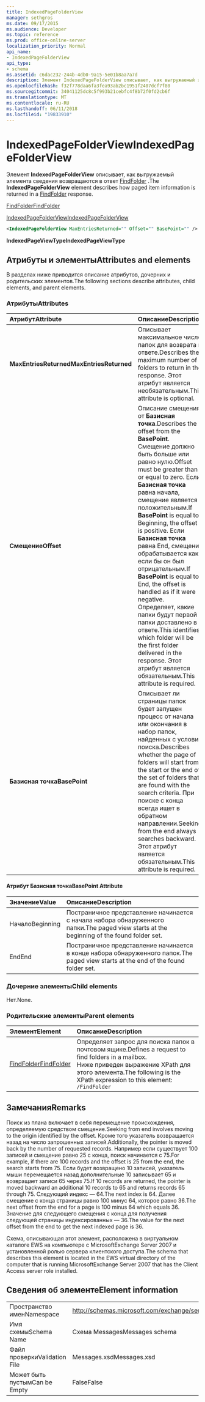 ```yaml
---
title: IndexedPageFolderView
manager: sethgros
ms.date: 09/17/2015
ms.audience: Developer
ms.topic: reference
ms.prod: office-online-server
localization_priority: Normal
api_name:
- IndexedPageFolderView
api_type:
- schema
ms.assetid: c6dac232-244b-4db0-9a15-5e01b8aa7a7d
description: Элемент IndexedPageFolderView описывает, как выгружаемый элемента сведения возвращаются в ответ FindFolder.
ms.openlocfilehash: f32f778daa6fa3fea93ab2bc1951f2407dcf7f80
ms.sourcegitcommit: 34041125dc8c5f993b21cebfc4f8b72f0fd2cb6f
ms.translationtype: MT
ms.contentlocale: ru-RU
ms.lasthandoff: 06/11/2018
ms.locfileid: "19833910"
---
```

# <a name="indexedpagefolderview"></a><span data-ttu-id="cb331-103">IndexedPageFolderView</span><span class="sxs-lookup"><span data-stu-id="cb331-103">IndexedPageFolderView</span></span>

<span data-ttu-id="cb331-104">Элемент **IndexedPageFolderView** описывает, как выгружаемый элемента сведения возвращаются в ответ [FindFolder](findfolder.md) .</span><span class="sxs-lookup"><span data-stu-id="cb331-104">The **IndexedPageFolderView** element describes how paged item information is returned in a [FindFolder](findfolder.md) response.</span></span> 
  
[<span data-ttu-id="cb331-105">FindFolder</span><span class="sxs-lookup"><span data-stu-id="cb331-105">FindFolder</span></span>](findfolder.md)
  
[<span data-ttu-id="cb331-106">IndexedPageFolderView</span><span class="sxs-lookup"><span data-stu-id="cb331-106">IndexedPageFolderView</span></span>](indexedpagefolderview.md)
  
```xml
<IndexedPageFolderView MaxEntriesReturned="" Offset="" BasePoint="" />
```

 <span data-ttu-id="cb331-107">**IndexedPageViewType**</span><span class="sxs-lookup"><span data-stu-id="cb331-107">**IndexedPageViewType**</span></span>
## <a name="attributes-and-elements"></a><span data-ttu-id="cb331-108">Атрибуты и элементы</span><span class="sxs-lookup"><span data-stu-id="cb331-108">Attributes and elements</span></span>

<span data-ttu-id="cb331-109">В разделах ниже приводится описание атрибутов, дочерних и родительских элементов.</span><span class="sxs-lookup"><span data-stu-id="cb331-109">The following sections describe attributes, child elements, and parent elements.</span></span>
  
### <a name="attributes"></a><span data-ttu-id="cb331-110">Атрибуты</span><span class="sxs-lookup"><span data-stu-id="cb331-110">Attributes</span></span>

|<span data-ttu-id="cb331-111">**Атрибут**</span><span class="sxs-lookup"><span data-stu-id="cb331-111">**Attribute**</span></span>|<span data-ttu-id="cb331-112">**Описание**</span><span class="sxs-lookup"><span data-stu-id="cb331-112">**Description**</span></span>|
|:-----|:-----|
|<span data-ttu-id="cb331-113">**MaxEntriesReturned**</span><span class="sxs-lookup"><span data-stu-id="cb331-113">**MaxEntriesReturned**</span></span> <br/> |<span data-ttu-id="cb331-114">Описывает максимальное число папок для возврата в ответе.</span><span class="sxs-lookup"><span data-stu-id="cb331-114">Describes the maximum number of folders to return in the response.</span></span> <span data-ttu-id="cb331-115">Этот атрибут является необязательным.</span><span class="sxs-lookup"><span data-stu-id="cb331-115">This attribute is optional.</span></span>  <br/> |
|<span data-ttu-id="cb331-116">**Смещение**</span><span class="sxs-lookup"><span data-stu-id="cb331-116">**Offset**</span></span> <br/> |<span data-ttu-id="cb331-117">Описание смещения от **Базисная точка**.</span><span class="sxs-lookup"><span data-stu-id="cb331-117">Describes the offset from the **BasePoint**.</span></span> <span data-ttu-id="cb331-118">Смещение должно быть больше или равно нулю.</span><span class="sxs-lookup"><span data-stu-id="cb331-118">Offset must be greater than or equal to zero.</span></span> <span data-ttu-id="cb331-119">Если **Базисная точка** равна начала, смещение является положительным.</span><span class="sxs-lookup"><span data-stu-id="cb331-119">If **BasePoint** is equal to Beginning, the offset is positive.</span></span> <span data-ttu-id="cb331-120">Если **Базисная точка** равна End, смещение обрабатывается как если бы он был отрицательным.</span><span class="sxs-lookup"><span data-stu-id="cb331-120">If **BasePoint** is equal to End, the offset is handled as if it were negative.</span></span>  <br/> <span data-ttu-id="cb331-121">Определяет, какие папки будут первой папки доставлено в ответе.</span><span class="sxs-lookup"><span data-stu-id="cb331-121">This identifies which folder will be the first folder delivered in the response.</span></span> <span data-ttu-id="cb331-122">Этот атрибут является обязательным.</span><span class="sxs-lookup"><span data-stu-id="cb331-122">This attribute is required.</span></span>  <br/> |
|<span data-ttu-id="cb331-123">**Базисная точка**</span><span class="sxs-lookup"><span data-stu-id="cb331-123">**BasePoint**</span></span> <br/> |<span data-ttu-id="cb331-124">Описывает ли страницы папок будет запущен процесс от начала или окончания в набор папок, найденных с условия поиска.</span><span class="sxs-lookup"><span data-stu-id="cb331-124">Describes whether the page of folders will start from the start or the end of the set of folders that are found with the search criteria.</span></span> <span data-ttu-id="cb331-125">При поиске с конца всегда ищет в обратном направлении.</span><span class="sxs-lookup"><span data-stu-id="cb331-125">Seeking from the end always searches backward.</span></span> <span data-ttu-id="cb331-126">Этот атрибут является обязательным.</span><span class="sxs-lookup"><span data-stu-id="cb331-126">This attribute is required.</span></span>  <br/> |
   
#### <a name="basepoint-attribute"></a><span data-ttu-id="cb331-127">Атрибут Базисная точка</span><span class="sxs-lookup"><span data-stu-id="cb331-127">BasePoint Attribute</span></span>

|<span data-ttu-id="cb331-128">**Значение**</span><span class="sxs-lookup"><span data-stu-id="cb331-128">**Value**</span></span>|<span data-ttu-id="cb331-129">**Описание**</span><span class="sxs-lookup"><span data-stu-id="cb331-129">**Description**</span></span>|
|:-----|:-----|
|<span data-ttu-id="cb331-130">Начало</span><span class="sxs-lookup"><span data-stu-id="cb331-130">Beginning</span></span>  <br/> |<span data-ttu-id="cb331-131">Постраничное представление начинается с начала набора обнаруженного папки.</span><span class="sxs-lookup"><span data-stu-id="cb331-131">The paged view starts at the beginning of the found folder set.</span></span>  <br/> |
|<span data-ttu-id="cb331-132">End</span><span class="sxs-lookup"><span data-stu-id="cb331-132">End</span></span>  <br/> |<span data-ttu-id="cb331-133">Постраничное представление начинается в конце набора обнаруженного папок.</span><span class="sxs-lookup"><span data-stu-id="cb331-133">The paged view starts at the end of the found folder set.</span></span>  <br/> |
   
### <a name="child-elements"></a><span data-ttu-id="cb331-134">Дочерние элементы</span><span class="sxs-lookup"><span data-stu-id="cb331-134">Child elements</span></span>

<span data-ttu-id="cb331-135">Нет.</span><span class="sxs-lookup"><span data-stu-id="cb331-135">None.</span></span>
  
### <a name="parent-elements"></a><span data-ttu-id="cb331-136">Родительские элементы</span><span class="sxs-lookup"><span data-stu-id="cb331-136">Parent elements</span></span>

|<span data-ttu-id="cb331-137">**Элемент**</span><span class="sxs-lookup"><span data-stu-id="cb331-137">**Element**</span></span>|<span data-ttu-id="cb331-138">**Описание**</span><span class="sxs-lookup"><span data-stu-id="cb331-138">**Description**</span></span>|
|:-----|:-----|
|[<span data-ttu-id="cb331-139">FindFolder</span><span class="sxs-lookup"><span data-stu-id="cb331-139">FindFolder</span></span>](findfolder.md) <br/> |<span data-ttu-id="cb331-140">Определяет запрос для поиска папок в почтовом ящике.</span><span class="sxs-lookup"><span data-stu-id="cb331-140">Defines a request to find folders in a mailbox.</span></span>  <br/> <span data-ttu-id="cb331-141">Ниже приведен выражение XPath для этого элемента.</span><span class="sxs-lookup"><span data-stu-id="cb331-141">The following is the XPath expression to this element:</span></span>  <br/>  `/FindFolder` <br/> |
   
## <a name="remarks"></a><span data-ttu-id="cb331-142">Замечания</span><span class="sxs-lookup"><span data-stu-id="cb331-142">Remarks</span></span>

<span data-ttu-id="cb331-143">Поиск из плана включает в себя перемещение происхождения, определяемую средством смещение.</span><span class="sxs-lookup"><span data-stu-id="cb331-143">Seeking from end involves moving to the origin identified by the offset.</span></span> <span data-ttu-id="cb331-144">Кроме того указатель возвращается назад на число запрошенных записей.</span><span class="sxs-lookup"><span data-stu-id="cb331-144">Additionally, the pointer is moved back by the number of requested records.</span></span> <span data-ttu-id="cb331-145">Например если существует 100 записей и смещение равно 25 с конца, поиск начинается с 75.</span><span class="sxs-lookup"><span data-stu-id="cb331-145">For example, if there are 100 records and the offset is 25 from the end, the search starts from 75.</span></span> <span data-ttu-id="cb331-146">Если будет возвращено 10 записей, указатель мыши перемещается назад дополнительные 10 записывает 65 и возвращает записи 65 через 75.</span><span class="sxs-lookup"><span data-stu-id="cb331-146">If 10 records are returned, the pointer is moved backward an additional 10 records to 65 and returns records 65 through 75.</span></span> <span data-ttu-id="cb331-147">Следующий индекс — 64.</span><span class="sxs-lookup"><span data-stu-id="cb331-147">The next index is 64.</span></span> <span data-ttu-id="cb331-148">Далее смещение с конца страницы равно 100 минус 64, которое равно 36.</span><span class="sxs-lookup"><span data-stu-id="cb331-148">The next offset from the end for a page is 100 minus 64 which equals 36.</span></span> <span data-ttu-id="cb331-149">Значение для следующего смещения с конца для получения следующей страницы индексированных — 36.</span><span class="sxs-lookup"><span data-stu-id="cb331-149">The value for the next offset from the end to get the next indexed page is 36.</span></span>
  
<span data-ttu-id="cb331-150">Схема, описывающая этот элемент, расположена в виртуальном каталоге EWS на компьютере с MicrosoftExchange Server 2007 и установленной ролью сервера клиентского доступа.</span><span class="sxs-lookup"><span data-stu-id="cb331-150">The schema that describes this element is located in the EWS virtual directory of the computer that is running MicrosoftExchange Server 2007 that has the Client Access server role installed.</span></span>
  
## <a name="element-information"></a><span data-ttu-id="cb331-151">Сведения об элементе</span><span class="sxs-lookup"><span data-stu-id="cb331-151">Element information</span></span>

|||
|:-----|:-----|
|<span data-ttu-id="cb331-152">Пространство имен</span><span class="sxs-lookup"><span data-stu-id="cb331-152">Namespace</span></span>  <br/> |http://schemas.microsoft.com/exchange/services/2006/messages  <br/> |
|<span data-ttu-id="cb331-153">Имя схемы</span><span class="sxs-lookup"><span data-stu-id="cb331-153">Schema Name</span></span>  <br/> |<span data-ttu-id="cb331-154">Схема Messages</span><span class="sxs-lookup"><span data-stu-id="cb331-154">Messages schema</span></span>  <br/> |
|<span data-ttu-id="cb331-155">Файл проверки</span><span class="sxs-lookup"><span data-stu-id="cb331-155">Validation File</span></span>  <br/> |<span data-ttu-id="cb331-156">Messages.xsd</span><span class="sxs-lookup"><span data-stu-id="cb331-156">Messages.xsd</span></span>  <br/> |
|<span data-ttu-id="cb331-157">Может быть пустым</span><span class="sxs-lookup"><span data-stu-id="cb331-157">Can be Empty</span></span>  <br/> |<span data-ttu-id="cb331-158">False</span><span class="sxs-lookup"><span data-stu-id="cb331-158">False</span></span>  <br/> |
   

